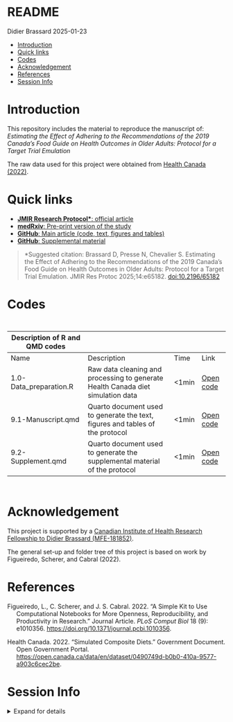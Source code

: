 # README
Didier Brassard
2025-01-23

- [Introduction](#introduction)
- [Quick links](#quick-links)
- [Codes](#codes)
- [Acknowledgement](#acknowledgement)
- [References](#references)
- [Session Info](#session-info)

# Introduction

This repository includes the material to reproduce the manuscript of:
*Estimating the Effect of Adhering to the Recommendations of the 2019
Canada’s Food Guide on Health Outcomes in Older Adults: Protocol for a
Target Trial Emulation*

The raw data used for this project were obtained from [Health Canada
(2022)](https://open.canada.ca/data/en/info/0490749d-b0b0-410a-9577-a903c6cec2be).

# Quick links

- [**JMIR Research Protocol\***: official
  article](http://dx.doi.org/10.2196/65182)
- [**medRxiv**: Pre-print version of the
  study](https://doi.org/10.1101/2024.05.29.24308054)
- [**GitHub**: Main article (code, text, figures and
  tables)](https://didierbrassard.github.io/NuAge_protocol/9.1-Manuscript.html)
- [**GitHub**: Supplemental
  material](https://didierbrassard.github.io/NuAge_protocol/9.2-Supplement.html)

> \*Suggested citation: Brassard D, Presse N, Chevalier S. Estimating
> the Effect of Adhering to the Recommendations of the 2019 Canada’s
> Food Guide on Health Outcomes in Older Adults: Protocol for a Target
> Trial Emulation. JMIR Res Protoc 2025;14:e65182.
> [doi:10.2196/65182](http://dx.doi.org/10.2196/65182)

# Codes

<div id="jbygqjuoxb" style="padding-left:0px;padding-right:0px;padding-top:10px;padding-bottom:10px;overflow-x:auto;overflow-y:auto;width:auto;height:auto;">
  &#10;  

| Description of R and QMD codes |                                                                                 |        |                                                |
|--------------------------------|---------------------------------------------------------------------------------|--------|------------------------------------------------|
| Name                           | Description                                                                     | Time   | Link                                           |
| 1.0-Data_preparation.R         | Raw data cleaning and processing to generate Health Canada diet simulation data | \<1min | <a href="1.0-Data_preparation.R">Open code</a> |
| 9.1-Manuscript.qmd             | Quarto document used to generate the text, figures and tables of the protocol   | \<1min | <a href="9.1-Manuscript.qmd">Open code</a>     |
| 9.2-Supplement.qmd             | Quarto document used to generate the supplemental material of the protocol      | \<1min | <a href="9.2-Supplement.qmd">Open code</a>     |

</div>

# Acknowledgement

This project is supported by a [Canadian Institute of Health Research
Fellowship to Didier Brassard
(MFE-181852)](https://webapps.cihr-irsc.gc.ca/decisions/p/project_details.html?applId=455011&lang=en).

The general set-up and folder tree of this project is based on work by
Figueiredo, Scherer, and Cabral (2022).

# References

<div id="refs" class="references csl-bib-body hanging-indent"
entry-spacing="0">

<div id="ref-figueiredo2022" class="csl-entry">

Figueiredo, L., C. Scherer, and J. S. Cabral. 2022. “A Simple Kit to Use
Computational Notebooks for More Openness, Reproducibility, and
Productivity in Research.” Journal Article. *PLoS Comput Biol* 18 (9):
e1010356. <https://doi.org/10.1371/journal.pcbi.1010356>.

</div>

<div id="ref-healthcanada2022" class="csl-entry">

Health Canada. 2022. “Simulated Composite Diets.” Government Document.
Open Government Portal.
<https://open.canada.ca/data/en/dataset/0490749d-b0b0-410a-9577-a903c6cec2be>.

</div>

</div>

# Session Info

<details>
<summary>
Expand for details
</summary>

    [1] "2025-01-23 10:35:00 EST"

    R version 4.3.1 (2023-06-16)
    Platform: x86_64-apple-darwin20 (64-bit)
    Running under: macOS Sonoma 14.7.1

    Matrix products: default
    BLAS:   /Library/Frameworks/R.framework/Versions/4.3-x86_64/Resources/lib/libRblas.0.dylib 
    LAPACK: /Library/Frameworks/R.framework/Versions/4.3-x86_64/Resources/lib/libRlapack.dylib;  LAPACK version 3.11.0

    locale:
    [1] en_US.UTF-8/en_US.UTF-8/en_US.UTF-8/C/en_US.UTF-8/en_US.UTF-8

    time zone: America/Toronto
    tzcode source: internal

    attached base packages:
    [1] stats     graphics  grDevices utils     datasets  methods   base     

    other attached packages:
    [1] ggtext_0.1.2      ggflowchart_1.0.0 ggplot2_3.5.1     gt_0.11.1        
    [5] purrr_1.0.2       tidyr_1.3.1       dplyr_1.1.4      

    loaded via a namespace (and not attached):
     [1] gtable_0.3.6      jsonlite_1.8.9    compiler_4.3.1    tidyselect_1.2.1 
     [5] Rcpp_1.0.13-1     xml2_1.3.6        scales_1.3.0      yaml_2.3.10      
     [9] fastmap_1.2.0     here_1.0.1        R6_2.5.1          commonmark_1.9.2 
    [13] generics_0.1.3    knitr_1.49        tibble_3.2.1      rprojroot_2.0.4  
    [17] munsell_0.5.1     pillar_1.9.0      rlang_1.1.4       utf8_1.2.4       
    [21] xfun_0.49         sass_0.4.9        cli_3.6.3         withr_3.0.2      
    [25] magrittr_2.0.3    digest_0.6.37     grid_4.3.1        gridtext_0.1.5   
    [29] rstudioapi_0.17.1 markdown_1.13     base64enc_0.1-3   lifecycle_1.0.4  
    [33] vctrs_0.6.5       evaluate_1.0.1    glue_1.8.0        fansi_1.0.6      
    [37] colorspace_2.1-1  rmarkdown_2.29    tools_4.3.1       pkgconfig_2.0.3  
    [41] htmltools_0.5.8.1

</details>
